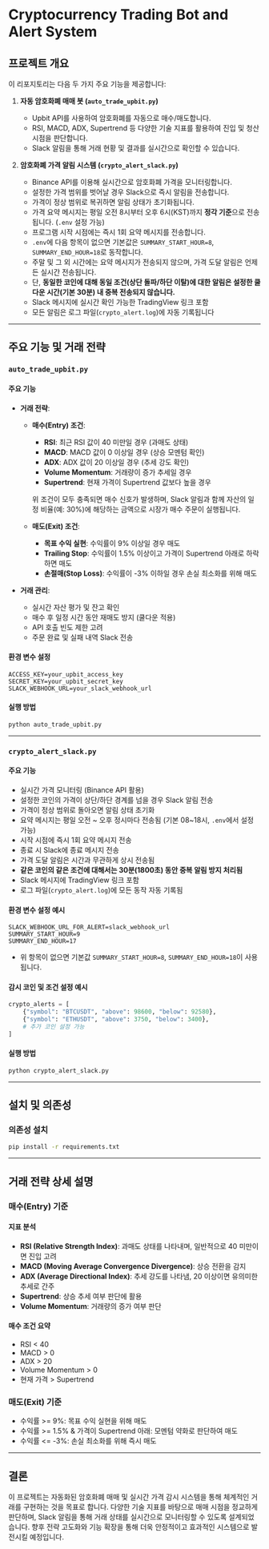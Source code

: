 # Cryptocurrency Trading Bot and Alert System

## 프로젝트 개요

이 리포지토리는 다음 두 가지 주요 기능을 제공합니다:

1. **자동 암호화폐 매매 봇 (`auto_trade_upbit.py`)**  
   - Upbit API를 사용하여 암호화폐를 자동으로 매수/매도합니다.
   - RSI, MACD, ADX, Supertrend 등 다양한 기술 지표를 활용하여 진입 및 청산 시점을 판단합니다.
   - Slack 알림을 통해 거래 현황 및 결과를 실시간으로 확인할 수 있습니다.

2. **암호화폐 가격 알림 시스템 (`crypto_alert_slack.py`)**  
   - Binance API를 이용해 실시간으로 암호화폐 가격을 모니터링합니다.
   - 설정한 가격 범위를 벗어날 경우 Slack으로 즉시 알림을 전송합니다.
   - 가격이 정상 범위로 복귀하면 알림 상태가 초기화됩니다.
   - 가격 요약 메시지는 평일 오전 8시부터 오후 6시(KST)까지 **정각 기준**으로 전송됩니다. (`.env` 설정 가능)
   - 프로그램 시작 시점에는 즉시 1회 요약 메시지를 전송합니다.
   - `.env`에 다음 항목이 없으면 기본값은 `SUMMARY_START_HOUR=8`, `SUMMARY_END_HOUR=18`로 동작합니다.
   - 주말 및 그 외 시간에는 요약 메시지가 전송되지 않으며, 가격 도달 알림은 언제든 실시간 전송됩니다.
   - 단, **동일한 코인에 대해 동일 조건(상단 돌파/하단 이탈)에 대한 알림은 설정한 쿨다운 시간(기본 30분) 내 중복 전송되지 않습니다.**
   - Slack 메시지에 실시간 확인 가능한 TradingView 링크 포함
   - 모든 알림은 로그 파일(`crypto_alert.log`)에 자동 기록됩니다

---

## 주요 기능 및 거래 전략

### `auto_trade_upbit.py`

#### 주요 기능
- **거래 전략**:
  - **매수(Entry) 조건**:
    - **RSI**: 최근 RSI 값이 40 미만일 경우 (과매도 상태)
    - **MACD**: MACD 값이 0 이상일 경우 (상승 모멘텀 확인)
    - **ADX**: ADX 값이 20 이상일 경우 (추세 강도 확인)
    - **Volume Momentum**: 거래량이 증가 추세일 경우
    - **Supertrend**: 현재 가격이 Supertrend 값보다 높을 경우

    위 조건이 모두 충족되면 매수 신호가 발생하며, Slack 알림과 함께 자산의 일정 비율(예: 30%)에 해당하는 금액으로 시장가 매수 주문이 실행됩니다.

  - **매도(Exit) 조건**:
    - **목표 수익 실현**: 수익률이 9% 이상일 경우 매도
    - **Trailing Stop**: 수익률이 1.5% 이상이고 가격이 Supertrend 아래로 하락하면 매도
    - **손절매(Stop Loss)**: 수익률이 -3% 이하일 경우 손실 최소화를 위해 매도

- **거래 관리**:
  - 실시간 자산 평가 및 잔고 확인
  - 매수 후 일정 시간 동안 재매도 방지 (쿨다운 적용)
  - API 호출 빈도 제한 고려
  - 주문 완료 및 실패 내역 Slack 전송

#### 환경 변수 설정
```env
ACCESS_KEY=your_upbit_access_key
SECRET_KEY=your_upbit_secret_key
SLACK_WEBHOOK_URL=your_slack_webhook_url
```

#### 실행 방법
```bash
python auto_trade_upbit.py
```

---

### `crypto_alert_slack.py`

#### 주요 기능
- 실시간 가격 모니터링 (Binance API 활용)
- 설정한 코인의 가격이 상단/하단 경계를 넘을 경우 Slack 알림 전송
- 가격이 정상 범위로 돌아오면 알림 상태 초기화
- 요약 메시지는 평일 오전 ~ 오후 정시마다 전송됨 (기본 08~18시, `.env`에서 설정 가능)
- 시작 시점에 즉시 1회 요약 메시지 전송
- 종료 시 Slack에 종료 메시지 전송
- 가격 도달 알림은 시간과 무관하게 상시 전송됨
- **같은 코인의 같은 조건에 대해서는 30분(1800초) 동안 중복 알림 방지 처리됨**
- Slack 메시지에 TradingView 링크 포함
- 로그 파일(`crypto_alert.log`)에 모든 동작 자동 기록됨

#### 환경 변수 설정 예시
```env
SLACK_WEBHOOK_URL_FOR_ALERT=slack_webhook_url
SUMMARY_START_HOUR=9
SUMMARY_END_HOUR=17
```

- 위 항목이 없으면 기본값 `SUMMARY_START_HOUR=8`, `SUMMARY_END_HOUR=18`이 사용됩니다.

#### 감시 코인 및 조건 설정 예시
```python
crypto_alerts = [
    {"symbol": "BTCUSDT", "above": 98600, "below": 92580},
    {"symbol": "ETHUSDT", "above": 3750, "below": 3400},
    # 추가 코인 설정 가능
]
```

#### 실행 방법
```bash
python crypto_alert_slack.py
```

---

## 설치 및 의존성

### 의존성 설치
```bash
pip install -r requirements.txt
```

---

## 거래 전략 상세 설명

### 매수(Entry) 기준

#### 지표 분석
- **RSI (Relative Strength Index)**: 과매도 상태를 나타내며, 일반적으로 40 미만이면 진입 고려
- **MACD (Moving Average Convergence Divergence)**: 상승 전환을 감지
- **ADX (Average Directional Index)**: 추세 강도를 나타냄, 20 이상이면 유의미한 추세로 간주
- **Supertrend**: 상승 추세 여부 판단에 활용
- **Volume Momentum**: 거래량의 증가 여부 판단

#### 매수 조건 요약
- RSI < 40
- MACD > 0
- ADX > 20
- Volume Momentum > 0
- 현재 가격 > Supertrend

### 매도(Exit) 기준
- 수익률 >= 9%: 목표 수익 실현을 위해 매도
- 수익률 >= 1.5% & 가격이 Supertrend 아래: 모멘텀 약화로 판단하여 매도
- 수익률 <= -3%: 손실 최소화를 위해 즉시 매도

---

## 결론

이 프로젝트는 자동화된 암호화폐 매매 및 실시간 가격 감시 시스템을 통해 체계적인 거래를 구현하는 것을 목표로 합니다. 다양한 기술 지표를 바탕으로 매매 시점을 정교하게 판단하며, Slack 알림을 통해 거래 상태를 실시간으로 모니터링할 수 있도록 설계되었습니다. 향후 전략 고도화와 기능 확장을 통해 더욱 안정적이고 효과적인 시스템으로 발전시킬 예정입니다.
